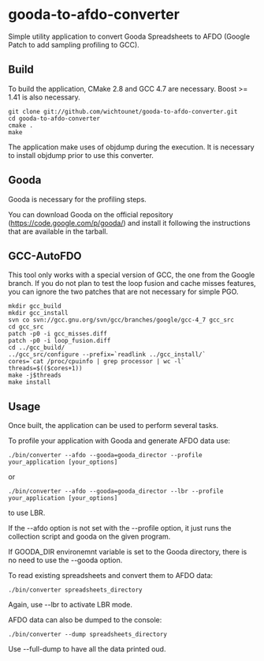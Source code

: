 gooda-to-afdo-converter
=======================

Simple utility application to convert Gooda Spreadsheets to AFDO (Google Patch to add sampling profiling to GCC). 

Build
-----

To build the application, CMake 2.8 and GCC 4.7 are necessary. Boost >= 1.41 is also necessary. 

    git clone git://github.com/wichtounet/gooda-to-afdo-converter.git
    cd gooda-to-afdo-converter
    cmake .
    make

The application make uses of objdump during the execution. It is necessary to install objdump prior to use this converter. 

Gooda
-----

Gooda is necessary for the profiling steps. 

You can download Gooda on the official repository (https://code.google.com/p/gooda/) and install it following the instructions that are available in the tarball. 

GCC-AutoFDO
-----------

This tool only works with a special version of GCC, the one from the Google branch. If you do not plan to test the loop fusion and cache misses features, you can ignore the two patches that are not necessary for simple PGO. 

    mkdir gcc_build
    mkdir gcc_install
    svn co svn://gcc.gnu.org/svn/gcc/branches/google/gcc-4_7 gcc_src
    cd gcc_src
    patch -p0 -i gcc_misses.diff
    patch -p0 -i loop_fusion.diff
    cd ../gcc_build/
    ../gcc_src/configure --prefix=`readlink ../gcc_install/`
    cores=`cat /proc/cpuinfo | grep processor | wc -l`
    threads=$(($cores+1))
    make -j$threads
    make install
    
Usage
-----

Once built, the application can be used to perform several tasks. 

To profile your application with Gooda and generate AFDO data use: 

    ./bin/converter --afdo --gooda=gooda_director --profile your_application [your_options]
    
or

    ./bin/converter --afdo --gooda=gooda_director --lbr --profile your_application [your_options]
  
to use LBR. 

If the --afdo option is not set with the --profile option, it just runs the collection script and gooda on the given program. 

If GOODA_DIR environemnt variable is set to the Gooda directory, there is no need to use the --gooda option. 

To read existing spreadsheets and convert them to AFDO data: 

    ./bin/converter spreadsheets_directory
    
Again, use --lbr to activate LBR mode. 

AFDO data can also be dumped to the console: 

    ./bin/converter --dump spreadsheets_directory

Use --full-dump to have all the data printed oud. 
